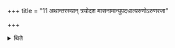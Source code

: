 +++
title = "11 अथान्तरस्यान् त्रयोदश मासनामान्युपदधात्यरुणोऽरुणरजा"

+++

<details><summary>थिते</summary>

11. Then on the inner (i.e. the third line) he places (bricks representing) thirteen month-names with aruṇorunarajāḥ....  
</details>
